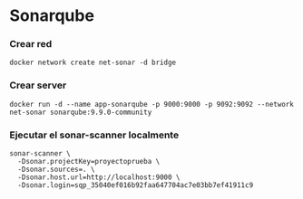 # Sonarqube

### Crear red

```
docker network create net-sonar -d bridge
```

### Crear server

```
docker run -d --name app-sonarqube -p 9000:9000 -p 9092:9092 --network net-sonar sonarqube:9.9.0-community
```

### Ejecutar el sonar-scanner localmente

```
sonar-scanner \
  -Dsonar.projectKey=proyectoprueba \
  -Dsonar.sources=. \
  -Dsonar.host.url=http://localhost:9000 \
  -Dsonar.login=sqp_35040ef016b92faa647704ac7e03bb7ef41911c9
```
